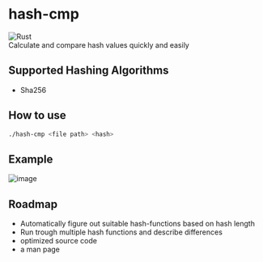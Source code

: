# hash-cmp
![Rust](https://img.shields.io/badge/rust-%23000000.svg?style=for-the-badge&logo=rust&logoColor=white)\
Calculate and compare hash values quickly and easily

## Supported Hashing Algorithms
- Sha256

## How to use
```bash
./hash-cmp <file path> <hash>
```

## Example
![image](https://user-images.githubusercontent.com/77125551/181832423-ce7a3095-a982-4710-86b7-a1d19cbf2692.png)

## Roadmap
- Automatically figure out suitable hash-functions based on hash length
- Run trough multiple hash functions and describe differences
- optimized source code
- a man page

